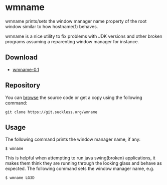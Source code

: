 wmname
======
wmname prints/sets the window manager name property of the root window similar
to how hostname(1) behaves.

wmname is a nice utility to fix problems with JDK versions and other broken
programs assuming a reparenting window manager for instance.

Download
--------
* [wmname-0.1](//dl.suckless.org/tools/wmname-0.1.tar.gz)

Repository
----------
You can [browse](//git.suckless.org/wmname/) the source code or get a copy using
the following command:

	git clone https://git.suckless.org/wmname

Usage
-----
The following command prints the window manager name, if any:

	$ wmname

This is helpful when attempting to run java swing(broken) applications,
it makes them think they are running through the looking glass and behave as
expected. The following command sets the window manager name, e.g.

	$ wmname LG3D

